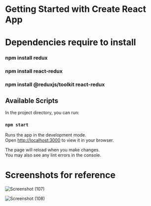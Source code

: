 # Getting Started with Create React App

# 

# Dependencies require to install 
### npm install redux
### npm install react-redux
### npm install @reduxjs/toolkit react-redux


## Available Scripts

In the project directory, you can run:

### `npm start`

Runs the app in the development mode.\
Open [http://localhost:3000](http://localhost:3000) to view it in your browser.

The page will reload when you make changes.\
You may also see any lint errors in the console.


# Screenshots for reference 

![Screenshot (107)](https://github.com/user-attachments/assets/b0b23631-4085-4023-b953-8bec11ffb022)

![Screenshot (108)](https://github.com/user-attachments/assets/66acf138-f253-478e-914c-24a09ec68ac0)



